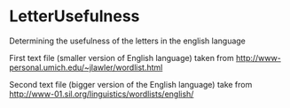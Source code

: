 LetterUsefulness
================

Determining the usefulness of the letters in the english language

First text file (smaller version of English language) taken from http://www-personal.umich.edu/~jlawler/wordlist.html

Second text file (bigger version of the English language) take from http://www-01.sil.org/linguistics/wordlists/english/